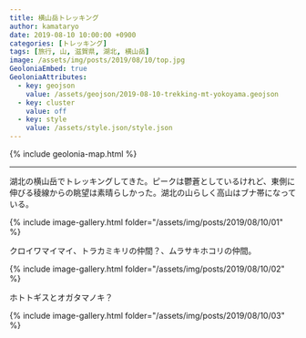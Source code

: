 ```yaml
---
title: 横山岳トレッキング
author: kamataryo
date: 2019-08-10 10:00:00 +0900
categories: [トレッキング]
tags: [旅行, 山, 滋賀県, 湖北, 横山岳]
image: /assets/img/posts/2019/08/10/top.jpg
GeoloniaEmbed: true
GeoloniaAttributes:
  - key: geojson
    value: /assets/geojson/2019-08-10-trekking-mt-yokoyama.geojson
  - key: cluster
    value: off
  - key: style
    value: /assets/style.json/style.json
---
```


{% include geolonia-map.html %}

---

湖北の横山岳でトレッキングしてきた。ピークは鬱蒼としているけれど、東側に伸びる稜線からの眺望は素晴らしかった。湖北の山らしく高山はブナ帯になっている。

{% include image-gallery.html folder="/assets/img/posts/2019/08/10/01" %}

クロイワマイマイ、トラカミキリの仲間？、ムラサキホコリの仲間。

{% include image-gallery.html folder="/assets/img/posts/2019/08/10/02" %}

ホトトギスとオガタマノキ？

{% include image-gallery.html folder="/assets/img/posts/2019/08/10/03" %}
